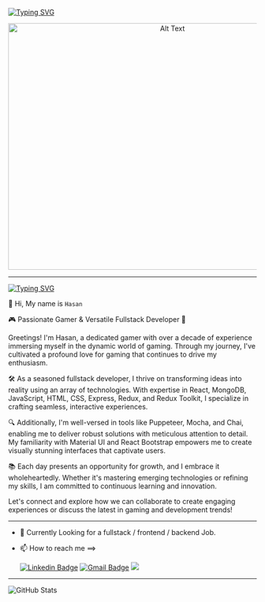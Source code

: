 [![Typing SVG](https://readme-typing-svg.herokuapp.com?duration=3000&center=true&size=40&width=1000&height=90&lines=Welcome+to+my+Github+Page!;I'm+Hasan+Omar+😄)](https://git.io/typing-svg)
  

<p align="center">
  <img src="https://hawkticehurst.com/imgs/hero.png" alt="Alt Text" width="650" height="500">
</p>
  
  <hr>

  [![Typing SVG](https://readme-typing-svg.herokuapp.com?duration=3000&center=true&size=40&width=1000&height=90&lines=About+Me)](https://git.io/typing-svg)


👋 Hi, My name is `Hasan`


🎮 Passionate Gamer & Versatile Fullstack Developer 🚀

Greetings! I'm Hasan, a dedicated gamer with over a decade of experience immersing myself in the dynamic world of gaming. Through my journey, I've cultivated a profound love for gaming that continues to drive my enthusiasm.

🛠️ As a seasoned fullstack developer, I thrive on transforming ideas into reality using an array of technologies. With expertise in React, MongoDB, JavaScript, HTML, CSS, Express, Redux, and Redux Toolkit, I specialize in crafting seamless, interactive experiences.

🔍 Additionally, I'm well-versed in tools like Puppeteer, Mocha, and Chai, enabling me to deliver robust solutions with meticulous attention to detail. My familiarity with Material UI and React Bootstrap empowers me to create visually stunning interfaces that captivate users.

📚 Each day presents an opportunity for growth, and I embrace it wholeheartedly. Whether it's mastering emerging technologies or refining my skills, I am committed to continuous learning and innovation.

Let's connect and explore how we can collaborate to create engaging experiences or discuss the latest in gaming and development trends!

<hr>


- 👀 Currently Looking for a fullstack / frontend / backend Job.
- 📫 How to reach me ==>

     [![Linkedin Badge](https://img.shields.io/badge/-Hasan%20Omar-blue?style=flat-square&logo=Linkedin&logoColor=white&link&=https://www.linkedin.com/in/hasan-omar-123h/)](https://www.linkedin.com/in/hasan-omar-123h/) 
[![Gmail Badge](https://img.shields.io/badge/-hasanromar2002@gmail.com-c14438?style=flat-square&logo=Gmail&logoColor=white&link=mailto:hasanromar2002@gmail.com)](mailto:hasanromar2002@gmail.com)
    ![](https://komarev.com/ghpvc/?username=HasanOmar1&style=flat-square)
<hr>


![GitHub Stats](https://github-readme-stats.vercel.app/api?username=HasanOmar1&theme=radical)


